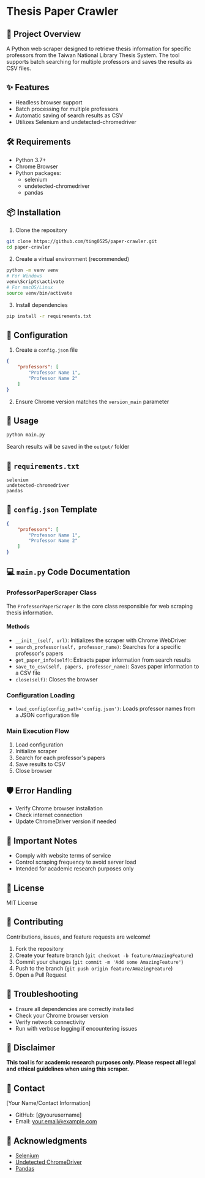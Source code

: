 # Thesis Paper Crawler

## 📖 Project Overview

A Python web scraper designed to retrieve thesis information for specific professors from the Taiwan National Library Thesis System. The tool supports batch searching for multiple professors and saves the results as CSV files.

## ✨ Features

- Headless browser support
- Batch processing for multiple professors
- Automatic saving of search results as CSV
- Utilizes Selenium and undetected-chromedriver

## 🛠 Requirements

- Python 3.7+
- Chrome Browser
- Python packages:
  - selenium
  - undetected-chromedriver
  - pandas

## 📦 Installation

1. Clone the repository
```bash
git clone https://github.com/ting0525/paper-crawler.git
cd paper-crawler
```

2. Create a virtual environment (recommended)
```bash
python -m venv venv
# For Windows
venv\Scripts\activate
# For macOS/Linux
source venv/bin/activate
```

3. Install dependencies
```bash
pip install -r requirements.txt
```

## 🔧 Configuration

1. Create a `config.json` file
```json
{
    "professors": [
        "Professor Name 1",
        "Professor Name 2"
    ]
}
```

2. Ensure Chrome version matches the `version_main` parameter

## 🚀 Usage

```bash
python main.py
```

Search results will be saved in the `output/` folder

## 📄 `requirements.txt`

```
selenium
undetected-chromedriver
pandas
```

## 🔧 `config.json` Template

```json
{
    "professors": [
        "Professor Name 1",
        "Professor Name 2"
    ]
}
```

## 💻 `main.py` Code Documentation

### ProfessorPaperScraper Class

The `ProfessorPaperScraper` is the core class responsible for web scraping thesis information.

#### Methods

- `__init__(self, url)`: Initializes the scraper with Chrome WebDriver
- `search_professor(self, professor_name)`: Searches for a specific professor's papers
- `get_paper_info(self)`: Extracts paper information from search results
- `save_to_csv(self, papers, professor_name)`: Saves paper information to a CSV file
- `close(self)`: Closes the browser

### Configuration Loading

- `load_config(config_path='config.json')`: Loads professor names from a JSON configuration file

### Main Execution Flow

1. Load configuration
2. Initialize scraper
3. Search for each professor's papers
4. Save results to CSV
5. Close browser

## 🛡️ Error Handling

- Verify Chrome browser installation
- Check internet connection
- Update ChromeDriver version if needed

## 📝 Important Notes

- Comply with website terms of service
- Control scraping frequency to avoid server load
- Intended for academic research purposes only

## 📄 License

MIT License

## 🤝 Contributing

Contributions, issues, and feature requests are welcome!

1. Fork the repository
2. Create your feature branch (`git checkout -b feature/AmazingFeature`)
3. Commit your changes (`git commit -m 'Add some AmazingFeature'`)
4. Push to the branch (`git push origin feature/AmazingFeature`)
5. Open a Pull Request

## 🐛 Troubleshooting

- Ensure all dependencies are correctly installed
- Check your Chrome browser version
- Verify network connectivity
- Run with verbose logging if encountering issues

## 🌟 Disclaimer

**This tool is for academic research purposes only. Please respect all legal and ethical guidelines when using this scraper.**

## 📧 Contact

[Your Name/Contact Information]
- GitHub: [@yourusername]
- Email: your.email@example.com

## 🙏 Acknowledgments

- [Selenium](https://www.selenium.dev/)
- [Undetected ChromeDriver](https://github.com/ultrafunkamsterdam/undetected-chromedriver)
- [Pandas](https://pandas.pydata.org/)
